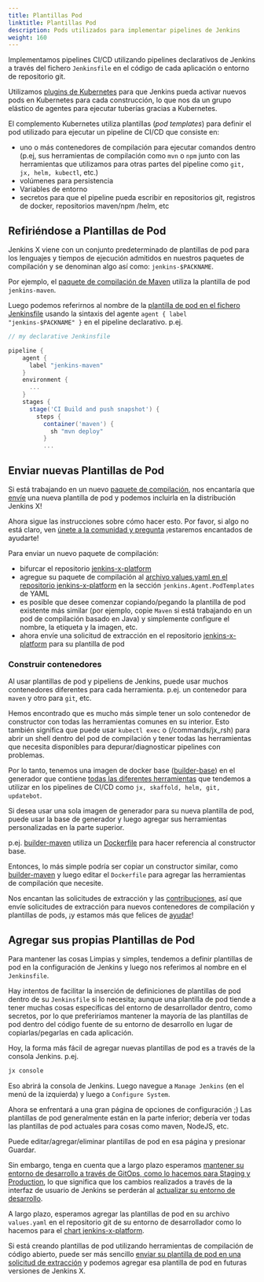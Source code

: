 ```yaml
---
title: Plantillas Pod
linktitle: Plantillas Pod
description: Pods utilizados para implementar pipelines de Jenkins
weight: 160
---
```


Implementamos pipelines CI/CD utilizando pipelines declarativos de Jenkins a través del fichero `Jenkinsfile` en el código de cada aplicación o entorno de repositorio git.

Utilizamos [plugins de Kubernetes](https://github.com/jenkinsci/kubernetes-plugin) para que Jenkins pueda activar nuevos pods en Kubernetes para cada construcción, lo que nos da un grupo elástico de agentes para ejecutar tuberías gracias a Kubernetes.

El complemento Kubernetes utiliza plantillas (_pod templates_) para definir el pod utilizado para ejecutar un pipeline de CI/CD que consiste en:

* uno o más contenedores de compilación para ejecutar comandos dentro (p.ej, sus herramientas de compilación como `mvn` o `npm` junto con las herramientas que utilizamos para otras partes del pipeline como `git, jx, helm, kubectl`, etc.)
* volúmenes para persistencia
* Variables de entorno
* secretos para que el pipeline pueda escribir en repositorios git, registros de docker, repositorios maven/npm /helm, etc

## Refiriéndose a Plantillas de Pod

Jenkins X viene con un conjunto predeterminado de plantillas de pod para los lenguajes y tiempos de ejecución admitidos en nuestros paquetes de compilación y se denominan algo así como: `jenkins-$PACKNAME`.

Por ejemplo, el [paquete de compilación de Maven](https://github.com/jenkins-x-buildpacks/jenkins-x-kubernetes/blob/master/packs/maven/) utiliza la plantilla de pod `jenkins-maven`.

Luego podemos referirnos al nombre de la [plantilla de pod en el fichero Jenkinsfile](https://github.com/jenkins-x-buildpacks/jenkins-x-kubernetes/blob/master/packs/maven/Jenkinsfile#L1-L4) usando la sintaxis del agente `agent { label "jenkins-$PACKNAME" }` en el pipeline declarativo. p.ej.

```groovy
// my declarative Jenkinsfile

pipeline {
    agent {
      label "jenkins-maven"
    }
    environment {
      ...
    }
    stages {
      stage('CI Build and push snapshot') {
        steps {
          container('maven') {
            sh "mvn deploy"
          }
          ...
```

## Enviar nuevas Plantillas de Pod

Si está trabajando en un nuevo [paquete de compilación](/architecture/build-packs/), nos encantaría que [envíe](/docs/contributing/) una nueva plantilla de pod y podemos incluirla en la distribución Jenkins X!

Ahora sigue las instrucciones sobre cómo hacer esto. Por favor, si algo no está claro, ven [únete a la comunidad y pregunta](/community/) ¡estaremos encantados de ayudarte!

Para enviar un nuevo paquete de compilación:

* bifurcar el repositorio [jenkins-x-platform](https://github.com/jenkins-x/jenkins-x-platform/)
* agregue su paquete de compilación al [archivo values.yaml en el repositorio jenkins-x-platform](https://github.com/jenkins-x/jenkins-x-platform/blob/master/jenkins-x-platform/values.yaml) en la sección `jenkins.Agent.PodTemplates` de YAML
* es posible que desee comenzar copiando/pegando la plantilla de pod existente más similar (por ejemplo, copie `Maven` si está trabajando en un pod de compilación basado en Java) y simplemente configure el nombre, la etiqueta y la imagen, etc.
* ahora envíe una solicitud de extracción en el repositorio [jenkins-x-platform](https://github.com/jenkins-x/jenkins-x-platform/) para su plantilla de pod

### Construir contenedores

Al usar plantillas de pod y pipeliens de Jenkins, puede usar muchos contenedores diferentes para cada herramienta. p.ej. un contenedor para `maven` y otro para `git`, etc.

Hemos encontrado que es mucho más simple tener un solo contenedor de constructor con todas las herramientas comunes en su interior. Esto también significa que puede usar `kubectl exec` o (/commands/jx_rsh) para abrir un shell dentro del pod de compilación y tener todas las herramientas que necesita disponibles para depurar/diagnosticar pipelines con problemas.

Por lo tanto, tenemos una imagen de docker base ([builder-base](https://github.com/jenkins-x/builder-base)) en el generador que contiene [todas las diferentes herramientas](https://github.com/jenkins-x/jenkins-x-builders-base/blob/master/Dockerfile.common#L4-L15) que tendemos a utilizar en los pipelines de CI/CD como `jx, skaffold, helm, git, updatebot`.

Si desea usar una sola imagen de generador para su nueva plantilla de pod, puede usar la base de generador y luego agregar sus herramientas personalizadas en la parte superior.

p.ej. [builder-maven](https://github.com/jenkins-x/jenkins-x-builders/tree/master/builder-maven) utiliza un [Dockerfile](https://github.com/jenkins-x/jenkins-x-builders/blob/master/builder-maven/Dockerfile#L1) para hacer referencia al constructor base.

Entonces, lo más simple podría ser copiar un constructor similar, como [builder-maven](https://github.com/jenkins-x/jenkins-x-builders/tree/master/builder-maven) y luego editar el `Dockerfile` para agregar las herramientas de compilación que necesite.

Nos encantan las solicitudes de extracción y las [contribuciones](/docs/contributing/), así que envíe solicitudes de extracción para nuevos contenedores de compilación y plantillas de pods, ¡y estamos más que felices de [ayudar](/docs/contributing/)!

## Agregar sus propias Plantillas de Pod

Para mantener las cosas Limpias y simples, tendemos a definir plantillas de pod en la configuración de Jenkins y luego nos referimos al nombre en el `Jenkinsfile`.

Hay intentos de facilitar la inserción de definiciones de plantillas de pod dentro de su `Jenkinsfile` si lo necesita; aunque una plantilla de pod tiende a tener muchas cosas específicas del entorno de desarrollador dentro, como secretos, por lo que preferiríamos mantener la mayoría de las plantillas de pod dentro del código fuente de su entorno de desarrollo en lugar de copiarlas/pegarlas en cada aplicación.

Hoy, la forma más fácil de agregar nuevas plantillas de pod es a través de la consola Jenkins. p.ej.

```sh
jx console
```

Eso abrirá la consola de Jenkins. Luego navegue a `Manage Jenkins` (en el menú de la izquierda) y luego a `Configure System`.

Ahora se enfrentará a una gran página de opciones de configuración ;) Las plantillas de pod generalmente están en la parte inferior; debería ver todas las plantillas de pod actuales para cosas como maven, NodeJS, etc.

Puede editar/agregar/eliminar plantillas de pod en esa página y presionar Guardar.

Sin embargo, tenga en cuenta que a largo plazo esperamos [mantener su entorno de desarrollo a través de GitOps, como lo hacemos para Staging y Production](https://github.com/jenkins-x/jx/issues/604), lo que significa que los cambios realizados a través de la interfaz de usuario de Jenkins se perderán al [actualizar su entorno de desarrollo](/commands/deprecation/).

A largo plazo, esperamos agregar las plantillas de pod en su archivo `values.yaml` en el repositorio git de su entorno de desarrollador como lo hacemos para el [chart jenkins-x-platform](https://github.com/jenkins-x/jenkins-x-platform/blob/master/values.yaml#L194-L431).

Si está creando plantillas de pod utilizando herramientas de compilación de código abierto, puede ser más sencillo [enviar su plantilla de pod en una solicitud de extracción](#enviar-nuevas-plantillas-de-pod) y podemos agregar esa plantilla de pod en futuras versiones de Jenkins X.
